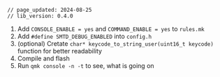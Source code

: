 ```
// page_updated: 2024-08-25
// lib_version: 0.4.0
```

1. Add `CONSOLE_ENABLE = yes` and `COMMAND_ENABLE = yes` to `rules.mk`
2. Add `#define SMTD_DEBUG_ENABLED` into `config.h`
3. (optional) Cretate `char* keycode_to_string_user(uint16_t keycode)` function for better readability
4. Compile and flash
5. Run `qmk console -n -t` to see, what is going on
